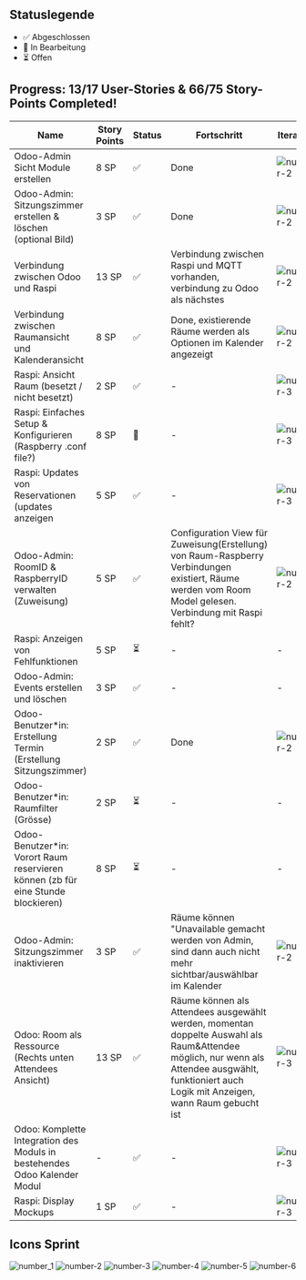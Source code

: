 ## Statuslegende
- ✅ Abgeschlossen
- 🔄 In Bearbeitung
- ⏳ Offen

## Progress: 13/17 User-Stories  &  66/75 Story-Points Completed!



| Name | Story Points | Status | Fortschritt | Iteration|
| - | - | - | - | - |
| Odoo-Admin Sicht Module erstellen | 8 SP | ✅ | Done | ![number-2](https://github.com/user-attachments/assets/68ccd9a0-3247-4551-859f-72538872b16e) |
| Odoo-Admin: Sitzungszimmer erstellen & löschen (optional Bild) |  3 SP | ✅ | Done | ![number-2](https://github.com/user-attachments/assets/68ccd9a0-3247-4551-859f-72538872b16e) |
| Verbindung zwischen Odoo und Raspi | 13 SP | ✅ | Verbindung zwischen Raspi und MQTT vorhanden, verbindung zu Odoo als nächstes | ![number-2](https://github.com/user-attachments/assets/68ccd9a0-3247-4551-859f-72538872b16e) |
| Verbindung zwischen Raumansicht und Kalenderansicht | 8 SP | ✅ | Done, existierende Räume werden als Optionen im Kalender angezeigt | ![number-2](https://github.com/user-attachments/assets/68ccd9a0-3247-4551-859f-72538872b16e) |
| Raspi: Ansicht Raum (besetzt / nicht besetzt) | 2 SP | ✅ | - | ![number-3](https://github.com/user-attachments/assets/a2e7514a-eab8-4d23-9c87-cd58b247637b) |
| Raspi: Einfaches Setup & Konfigurieren (Raspberry .conf file?) | 8 SP | 🔄 | - | ![number-3](https://github.com/user-attachments/assets/a2e7514a-eab8-4d23-9c87-cd58b247637b) |
| Raspi: Updates von Reservationen (updates anzeigen | 5 SP | ✅ | - | ![number-3](https://github.com/user-attachments/assets/a2e7514a-eab8-4d23-9c87-cd58b247637b) |
| Odoo-Admin: RoomID & RaspberryID verwalten (Zuweisung) | 5 SP | ✅ | Configuration View für Zuweisung(Erstellung) von Raum-Raspberry Verbindungen existiert, Räume werden vom Room Model gelesen. Verbindung mit Raspi fehlt? | ![number-2](https://github.com/user-attachments/assets/68ccd9a0-3247-4551-859f-72538872b16e) |
| Raspi: Anzeigen von Fehlfunktionen | 5 SP | ⏳ | - | - |
| Odoo-Admin: Events erstellen und löschen | 3 SP |	✅ | - | - |
| Odoo-Benutzer*in: Erstellung Termin (Erstellung Sitzungszimmer) | 2 SP | ✅ | Done | ![number-2](https://github.com/user-attachments/assets/68ccd9a0-3247-4551-859f-72538872b16e) |
| Odoo-Benutzer*in: Raumfilter (Grösse) | 2 SP | ⏳ | - | - |
| Odoo-Benutzer*in: Vorort Raum reservieren können (zb für eine Stunde blockieren) | 8 SP | ⏳ | - | - |
| Odoo-Admin: Sitzungszimmer inaktivieren | 3 SP | ✅ | Räume können "Unavailable gemacht werden von Admin, sind dann auch nicht mehr sichtbar/auswählbar im Kalender | ![number-2](https://github.com/user-attachments/assets/68ccd9a0-3247-4551-859f-72538872b16e) |
|Odoo: Room als Ressource (Rechts unten Attendees Ansicht) | 13 SP | ✅ | Räume können als Attendees ausgewählt werden, momentan doppelte Auswahl als Raum&Attendee möglich, nur wenn als Attendee ausgwählt, funktioniert auch Logik mit Anzeigen, wann Raum gebucht ist | ![number-3](https://github.com/user-attachments/assets/a2e7514a-eab8-4d23-9c87-cd58b247637b) |
|Odoo: Komplette Integration des Moduls in bestehendes Odoo Kalender Modul | - | ✅ | - | ![number-3](https://github.com/user-attachments/assets/a2e7514a-eab8-4d23-9c87-cd58b247637b) |
| Raspi: Display Mockups| 1 SP | ✅ | - | ![number-3](https://github.com/user-attachments/assets/a2e7514a-eab8-4d23-9c87-cd58b247637b) |


## Icons Sprint
![number_1](https://github.com/user-attachments/assets/bbe38118-da83-4838-b7c0-5f99985cf19e)
![number-2](https://github.com/user-attachments/assets/68ccd9a0-3247-4551-859f-72538872b16e)
![number-3](https://github.com/user-attachments/assets/a2e7514a-eab8-4d23-9c87-cd58b247637b)
![number-4](https://github.com/user-attachments/assets/696ba4ec-7ae3-43aa-b56b-872d033213b4)
![number-5](https://github.com/user-attachments/assets/5291c3c6-1edf-4b7e-b917-f295ddcf9b6b)
![number-6](https://github.com/user-attachments/assets/14aaa3f9-8ea0-4603-a5e9-d4507dc9185c)
